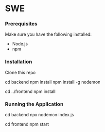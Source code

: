 # SWE

### Prerequisites
Make sure you have the following installed:
- Node.js
- npm

### Installation
Clone this repo

cd backend
npm install
npm install -g nodemon

cd ../frontend
npm install

### Running the Application

cd backend
npx nodemon index.js

cd frontend
npm start
